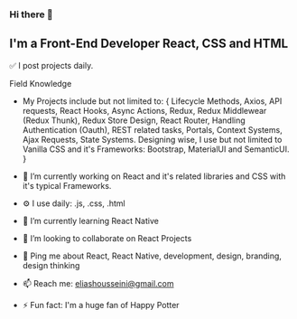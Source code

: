 ### Hi there 👋

## I'm a Front-End Developer React, CSS and HTML

✅ I post projects daily.

Field Knowledge
- My Projects include but not limited to: 
{
Lifecycle Methods, Axios, API requests, React Hooks, Async Actions, Redux, Redux Middlewear (Redux Thunk),
Redux Store Design, React Router, Handling Authentication (Oauth), REST related tasks, Portals, Context Systems,
Ajax Requests, State Systems.
Designing wise, I use but not limited to Vanilla CSS and it's Frameworks: Bootstrap, MaterialUI and SemanticUI.
}

- 🔭 I’m currently working on React and it's related libraries and CSS with it's typical Frameworks.
- ⚙️ I use daily: .js, .css, .html
- 🌱 I’m currently learning React Native
- 👯 I’m looking to collaborate on React Projects
- 💬 Ping me about React, React Native, development, design, branding, design thinking
- 📫 Reach me: eliashousseini@gmail.com
- ⚡ Fun fact: I'm a huge fan of Happy Potter
